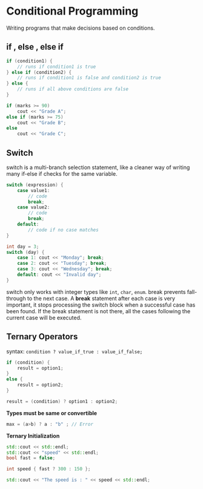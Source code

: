 # Conditional Programming
Writing programs that make decisions based on conditions.

## if , else , else if

```cpp
if (condition1) {
    // runs if condition1 is true
} else if (condition2) {
    // runs if condition1 is false and condition2 is true
} else {
    // runs if all above conditions are false
}

```

```cpp
if (marks >= 90)
    cout << "Grade A";
else if (marks >= 75)
    cout << "Grade B";
else
    cout << "Grade C";

```

## Switch
switch is a multi-branch selection statement, like a cleaner way of writing many if-else if checks for the same variable.

```cpp
switch (expression) {
    case value1:
        // code
        break;
    case value2:
        // code
        break;
    default:
        // code if no case matches
}

```

```cpp
int day = 3;
switch (day) {
    case 1: cout << "Monday"; break;
    case 2: cout << "Tuesday"; break;
    case 3: cout << "Wednesday"; break;
    default: cout << "Invalid day";
}

```
switch only works with integer types like `int`, `char`, `enum`.
break prevents fall-through to the next case.
A **break** statement after each case is very important, it stops processing the switch block when a successful case has been found. If the break statement is not there, all the cases following the current case will be executed.

## Ternary Operators

syntax: `condition ? value_if_true : value_if_false;`

```cpp
if (condition) {
    result = option1;
}
else {
    result = option2;
}
```

```cpp
result = (condition) ? option1 : option2;
```

**Types must be same or convertible**
```cpp
max = (a>b) ? a : "b" ; // Error
```

**Ternary Initialization**
```cpp
std::cout << std::endl;
std::cout << "speed" << std::endl;
bool fast = false;

int speed { fast ? 300 : 150 };

std::cout << "The speed is : " << speed << std::endl;
```







